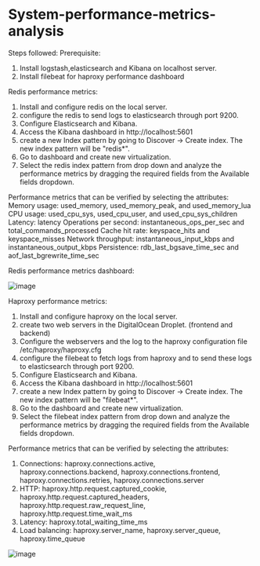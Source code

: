 # System-performance-metrics-analysis
Steps followed:
Prerequisite:
1. Install logstash,elasticsearch and Kibana on localhost server.
2. Install filebeat for haproxy performance dashboard

Redis performance metrics:
1. Install and configure redis on the local server.
2. configure the redis to send logs to elasticsearch through port 9200.
3. Configure Elasticsearch and Kibana.
4. Access the Kibana dashboard in http://localhost:5601
5. create a new Index pattern by going to Discover -> Create index. The new index pattern will be "redis*".
6. Go to dashboard and create new virtualization.
7. Select the redis index pattern from drop down and analyze the performance metrics by dragging the required fields from the Available fields dropdown.

Performance metrics that can be verified by selecting the attributes:
Memory usage: used_memory, used_memory_peak, and used_memory_lua
CPU usage: used_cpu_sys, used_cpu_user, and used_cpu_sys_children
Latency: latency
Operations per second: instantaneous_ops_per_sec and total_commands_processed
Cache hit rate: keyspace_hits and keyspace_misses
Network throughput: instantaneous_input_kbps and instantaneous_output_kbps
Persistence:  rdb_last_bgsave_time_sec and aof_last_bgrewrite_time_sec

Redis performance metrics dashboard:

![image](https://github.com/SwathiSelvakumaran/System-performance-metrics-analysis/assets/73472775/a24e5360-bb77-42c7-92a4-702b4ef499de)


Haproxy performance metrics:
1. Install and configure haproxy on the local server.
2. create two web servers in the DigitalOcean Droplet. (frontend and backend)
3. Configure the webservers and the log to the haproxy configuration file /etc/haproxy/haproxy.cfg
4. configure the filebeat to fetch logs from haproxy and to send these logs to elasticsearch through port 9200.
3. Configure Elasticsearch and Kibana.
4. Access the Kibana dashboard in http://localhost:5601
5. create a new Index pattern by going to Discover -> Create index. The new index pattern will be "filebeat*".
6. Go to the dashboard and create new virtualization.
7. Select the filebeat index pattern from drop down and analyze the performance metrics by dragging the required fields from the Available fields dropdown.

Performance metrics that can be verified by selecting the attributes:
1. Connections: haproxy.connections.active, haproxy.connections.backend, haproxy.connections.frontend, haproxy.connections.retries, haproxy.connections.server
2. HTTP: haproxy.http.request.captured_cookie, haproxy.http.request.captured_headers, haproxy.http.request.raw_request_line, haproxy.http.request.time_wait_ms
3. Latency: haproxy.total_waiting_time_ms
4. Load balancing: haproxy.server_name, haproxy.server_queue, haproxy.time_queue

![image](https://github.com/SwathiSelvakumaran/System-performance-metrics-analysis/assets/73472775/ece5daac-d989-45cb-a63f-11b8cdc9bee0)

